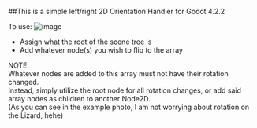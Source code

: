 ##This is a simple left/right 2D Orientation Handler for Godot 4.2.2

To use:
  ![image](https://github.com/user-attachments/assets/a2ccfba6-49f9-4fde-b74a-715ce3181475)
  - Assign what the root of the scene tree is
  - Add whatever node(s) you wish to flip to the array

NOTE:<br>
Whatever nodes are added to this array must not have their rotation changed.<br>
Instead, simply utilize the root node for all rotation changes, or add said array nodes as children to another Node2D.<br>
(As you can see in the example photo, I am not worrying about rotation on the Lizard, hehe)<br>
